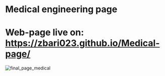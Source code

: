 # Medical engineering page

# Web-page live on: https://zbari023.github.io/Medical-page/

![final_page_medical](https://user-images.githubusercontent.com/120318142/211213194-e8279437-72bd-486c-af26-00794dbca30d.png)
